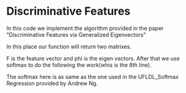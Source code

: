 Discriminative Features
=====================================================
In this code we implement the algorithm provided in the paper "Discriminative Features via Generalized Eigenvectors"

In this place our function will return two matrixes. 

F is the feature vector and phi is the eigen vectors. After that we use softmax to do the following the work(whis is the 8th line). 

The softmax here is as same as the one used in the UFLDL_Softmax Regression provided by Andrew Ng. 
